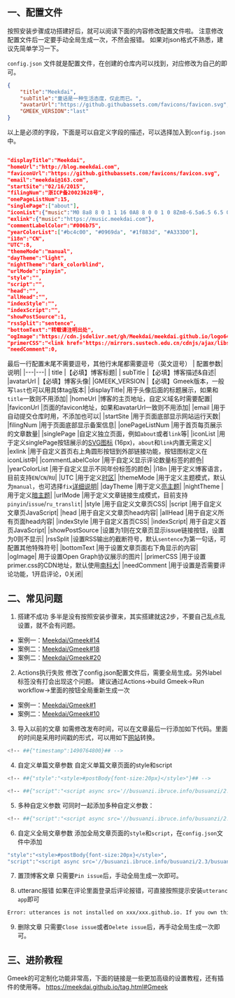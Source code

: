 ##  一、配置文件

按照安装步骤成功搭建好后，就可以阅读下面的内容修改配置文件啦。
注意修改配置文件后一定要手动全局生成一次，不然会报错。
如果对json格式不熟悉，建议先简单学习一下。

`config.json` 文件就是配置文件，在创建的仓库内可以找到，对应修改为自己的即可。
```json
{
    "title":"Meekdai",
    "subTitle":"童话是一种生活态度，仅此而已。",
    "avatarUrl":"https://github.githubassets.com/favicons/favicon.svg",
    "GMEEK_VERSION":"last"
}
```
以上是必须的字段，下面是可以自定义字段的描述，可以选择加入到`config.json`中。


```json

"displayTitle":"Meekdai",
"homeUrl":"http://blog.meekdai.com",
"faviconUrl":"https://github.githubassets.com/favicons/favicon.svg",
"email":"meekdai@163.com",
"startSite":"02/16/2015",
"filingNum":"浙ICP备20023628号",
"onePageListNum":15,
"singlePage":["about"],
"iconList":{"music":"M0 8a8 8 0 1 1 16 0A8 8 0 0 1 0 8Zm8-6.5a6.5 6.5 0 1 0 0 13 6.5 6.5 0 0 0 0-13Z"},
"exlink":{"music":"https://music.meekdai.com"},
"commentLabelColor":"#006b75",
"yearColorList":["#bc4c00", "#0969da", "#1f883d", "#A333D0"],
"i18n":"CN",
"UTC":8,
"themeMode":"manual",
"dayTheme":"light",
"nightTheme":"dark_colorblind",
"urlMode":"pinyin",
"style":"",
"script":"",
"head":"",
"allHead":"",
"indexStyle":"",
"indexScript":"",
"showPostSource":1,
"rssSplit":"sentence",
"bottomText":"转载请注明出处",
"ogImage":"https://cdn.jsdelivr.net/gh/Meekdai/meekdai.github.io/logo64.jpg",
"primerCSS":"<link href='https://mirrors.sustech.edu.cn/cdnjs/ajax/libs/Primer/21.0.7/primer.css' rel='stylesheet' />",
"needComment":0,
```

最后一行配置末尾不需要逗号，其他行末尾都需要逗号（英文逗号）
| 配置参数| 说明|
|---|---|
| title	|【必填】博客标题|
| subTitle	|【必填】博客描述&自述|
|avatarUrl	|【必填】博客头像|
|GMEEK_VERSION	|【必填】Gmeek版本，一般写`last`也可以用具体tag版本|
|displayTitle|	用于头像后面的标题展示，如果和`title`一致则不用添加|
|homeUrl	|博客的主页地址，自定义域名时需要配置|
|faviconUrl	|页面的favicon地址，如果和avatarUrl一致则不用添加|
|email	|用于自动提交仓库时用，不添加也可以|
|startSite	|用于页面底部显示网站运行天数|
|filingNum	|用于页面底部显示备案信息|
|onePageListNum	|用于首页每页展示的文章数量|
|singlePage	|自定义独立页面，例如`about`或者`link`等|
|iconList	|用于定义singlePage按钮展示的[SVG图标](https://primer.style/foundations/icons/#16px) (16px)，`about`和`link`内置无需定义|
|exlink	|用于自定义首页右上角圆形按钮到外部链接功能，按钮图标定义在iconList中|
|commentLabelColor 	|用于自定义显示评论数量标签的颜色|
|yearColorList	|用于自定义显示不同年份标签的颜色|
|i18n	|用于定义博客语言，目前支持`EN`/`CN`/`RU`|
|UTC	|用于定义[时区](https://en.wikipedia.org/wiki/List_of_UTC_offsets)|
|themeMode	|用于定义主题模式，默认为`manual`，也可选择`fix`[详细说明](https://blog.meekdai.com/post/%E3%80%90Gmeek-jin-jie-%E3%80%91-liang-an-zhu-ti-pei-zhi-fang-shi.html)|
|dayTheme	|用于定义[亮主题](https://github.com/settings/appearance)|
|nightTheme	|用于定义[暗主题](https://github.com/settings/appearance)|
|urlMode	|用于定义文章链接生成模式，目前支持`pinyin`/`issue`/`ru_translit`|
|style	|用于自定义文章页CSS|
|script	|用于自定义文章页JavaScript|
|head	|用于自定义文章页head内容|
|allHead	|用于自定义所有页面head内容|
|indexStyle	|用于自定义首页CSS|
|indexScript|	用于自定义首页JavaScript|
|showPostSource	|设置为1则在文章页显示issue链接按钮，设置为0则不显示|
|rssSplit	|设置RSS输出的截断符号，默认`sentence`为第一句话，可配置其他特殊符号|
|bottomText	|用于设置文章页面右下角显示的内容|
|ogImage|	用于设置Open Graph协议展示的图片|
|primerCSS	|用于设置primer.css的CDN地址，默认使用[南科大](https://mirrors.sustech.edu.cn/cdnjs/ajax/libs/Primer/21.0.7/primer.css)|
|needComment	|用于设置是否需要评论功能，1开启评论，0关闭|

##  二、常见问题
1. 搭建不成功
多半是没有按照安装步骤来，其实搭建就这2步，不要自己乱点乱设置，就不会有问题。

* 案例一：[Meekdai/Gmeek#14](https://github.com/Meekdai/Gmeek/issues/14)
* 案例二：[Meekdai/Gmeek#18](https://github.com/Meekdai/Gmeek/issues/18)
* 案例二：[Meekdai/Gmeek#20](https://github.com/Meekdai/Gmeek/issues/20)

2. Actions执行失败
修改了config.json配置文件后，需要全局生成。另外label标签没有打会出现这个问题。
建议通过Actions->build Gmeek->Run workflow->里面的按钮全局重新生成一次

* 案例一：[Meekdai/Gmeek#1](https://github.com/Meekdai/Gmeek/issues/1)
* 案例二：[Meekdai/Gmeek#10](https://github.com/Meekdai/Gmeek/issues/10)

3. 导入以前的文章
如需修改发布时间，可以在文章最后一行添加如下代码。里面的时间是采用时间戳的形式，可以用如下[网站](https://tool.lu/timestamp)转换。

```sh
<!-- ##{"timestamp":1490764800}## -->
```
4. 自定义单篇文章参数
自定义单篇文章页面的style和script
```sh
<!-- ##{"style":"<style>#postBody{font-size:20px}</style>"}## -->
```
```sh
<!-- ##{"script":"<script async src='//busuanzi.ibruce.info/busuanzi/2.3/busuanzi.pure.mini.js'></script>"}## -->
```

5. 多种自定义参数
可同时一起添加多种自定义参数：
```sh
<!-- ##{"script":"<script async src='//busuanzi.ibruce.info/busuanzi/2.3/busuanzi.pure.mini.js'></script>","style":"<style>#postBody{font-size:20px}</style>","timestamp":1490764800}## -->
```

6. 自定义全局文章参数
添加全局文章页面的`style`和`script`，在`config.json`文件中添加
```sh
"style":"<style>#postBody{font-size:20px}</style>",
"script":"<script async src='//busuanzi.ibruce.info/busuanzi/2.3/busuanzi.pure.mini.js'></script>",
```

7. 置顶博客文章
只需要`Pin issue`后，手动全局生成一次即可。

8. utteranc报错
如果在评论里面登录后评论报错，可直接按照提示安装`utteranc app`即可
```sh
Error: utterances is not installed on xxx/xxx.github.io. If you own this repo, install the app. Read more about this change in the PR.
```

9. 删除文章
只需要`Close issue`或者`Delete issue`后，再手动全局生成一次即可。

## 三、进阶教程
Gmeek的可定制化功能非常高，下面的链接是一些更加高级的设置教程，还有插件的使用等。
https://meekdai.github.io/tag.html#Gmeek